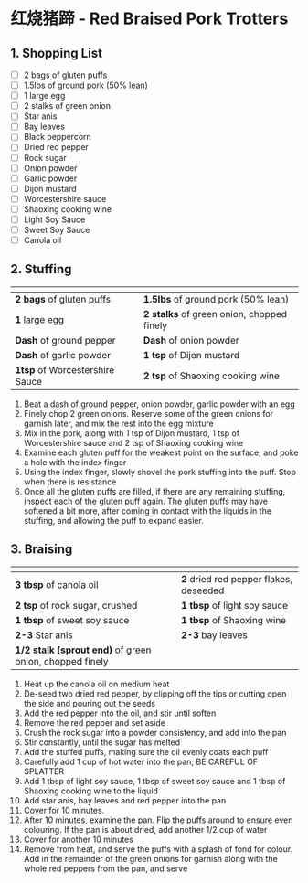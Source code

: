 # 红烧猪蹄 - Red Braised Pork Trotters

## 1. Shopping List
- [ ] 2 bags of gluten puffs
- [ ] 1.5lbs of ground pork (50% lean)
- [ ] 1 large egg
- [ ] 2 stalks of green onion
- [ ] Star anis
- [ ] Bay leaves
- [ ] Black peppercorn
- [ ] Dried red pepper
- [ ] Rock sugar
- [ ] Onion powder
- [ ] Garlic powder
- [ ] Dijon mustard
- [ ] Worcestershire sauce
- [ ] Shaoxing cooking wine
- [ ] Light Soy Sauce
- [ ] Sweet Soy Sauce
- [ ] Canola oil

## 2. Stuffing
|<!-- -->|<!-- -->|
|---|---|
**2 bags** of gluten puffs|**1.5lbs** of ground pork (50% lean)
**1** large egg|**2 stalks** of green onion, chopped finely
**Dash** of ground pepper|**Dash** of onion powder
**Dash** of garlic powder|**1 tsp** of Dijon mustard
**1tsp** of Worcestershire Sauce|**2 tsp** of Shaoxing cooking wine

1. Beat a dash of ground pepper, onion powder, garlic powder with an egg
2. Finely chop 2 green onions. Reserve some of the green onions for garnish later, and mix the rest into the egg mixture
3. Mix in the pork, along with 1 tsp of Dijon mustard, 1 tsp of Worcestershire sauce and 2 tsp of Shaoxing cooking wine
4. Examine each gluten puff for the weakest point on the surface, and poke a hole with the index finger
5. Using the index finger, slowly shovel the pork stuffing into the puff. Stop when there is resistance
6. Once all the gluten puffs are filled, if there are any remaining stuffing, inspect each of the gluten puff again. The gluten puffs may have softened a bit more, after coming in contact with the liquids in the stuffing, and allowing the puff to expand easier.

## 3. Braising
|<!-- -->|<!-- -->|
|---|---|
**3 tbsp** of canola oil|**2** dried red pepper flakes, deseeded
**2 tsp** of rock sugar, crushed|**1 tbsp** of light soy sauce
**1 tbsp** of sweet soy sauce|**1 tbsp** of Shaoxing wine
**2-3** Star anis|**2-3** bay leaves
**1/2 stalk (sprout end)** of green onion, chopped finely|

1. Heat up the canola oil on medium heat
2. De-seed two dried red pepper, by clipping off the tips or cutting open the side and pouring out the seeds
3. Add the red pepper into the oil, and stir until soften
4. Remove the red pepper and set aside
5. Crush the rock sugar into a powder consistency, and add into the pan
6. Stir constantly, until the sugar has melted
7. Add the stuffed puffs, making sure the oil evenly coats each puff
8. Carefully add 1 cup of hot water into the pan; BE CAREFUL OF SPLATTER
9. Add 1 tbsp of light soy sauce, 1 tbsp of sweet soy sauce and 1 tbsp of Shaoxing cooking wine to the liquid
10. Add star anis, bay leaves and red pepper into the pan
11. Cover for 10 minutes.
12. After 10 minutes, examine the pan. Flip the puffs around to ensure even colouring. If the pan is about dried, add another 1/2 cup of water
13. Cover for another 10 minutes
14. Remove from heat, and serve the puffs with a splash of fond for colour. Add in the remainder of the green onions for garnish along with the whole red peppers from the pan, and serve
